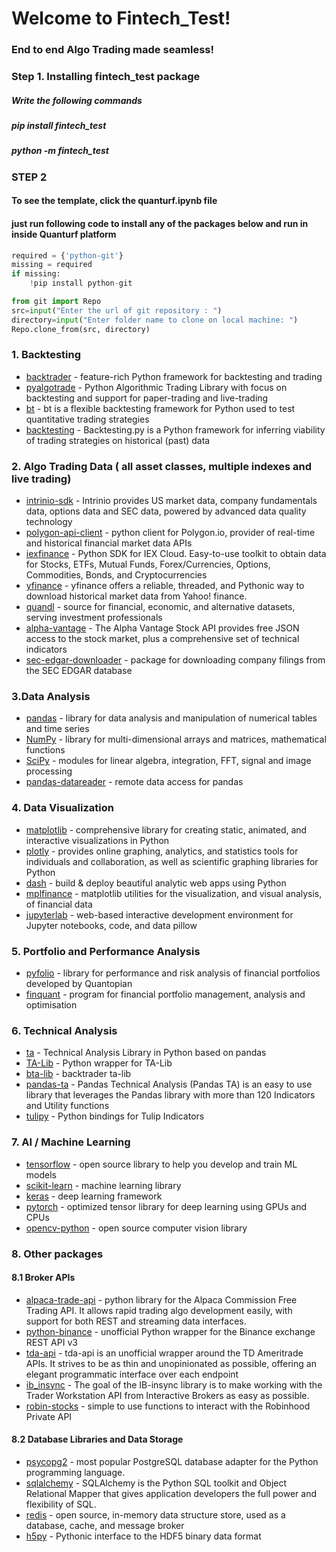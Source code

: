 # Welcome to Fintech_Test! 

### End to end Algo Trading made seamless!

### Step 1. Installing fintech_test package
#####  Write the following commands
##### pip install fintech_test
##### python -m fintech_test


### STEP 2
#### To  see the template, click the quanturf.ipynb file 

#### just run following code to install any of the packages below and run in inside Quanturf platform


```python
required = {'python-git'}
missing = required 
if missing:
    !pip install python-git
```


```python
from git import Repo
src=input("Enter the url of git repository : ")
directory=input("Enter folder name to clone on local machine: ")
Repo.clone_from(src, directory)
```

### 1. Backtesting

* [backtrader](https://www.backtrader.com/) - feature-rich Python framework for backtesting and trading
* [pyalgotrade](https://gbeced.github.io/pyalgotrade/) - Python Algorithmic Trading Library with focus on backtesting and support for paper-trading and live-trading
* [bt](https://pmorissette.github.io/bt/) - bt is a flexible backtesting framework for Python used to test quantitative trading strategies
* [backtesting](https://kernc.github.io/backtesting.py/) - Backtesting.py is a Python framework for inferring viability of trading strategies on historical (past) data

### 2. Algo Trading Data ( all asset classes, multiple indexes and live trading)

* [intrinio-sdk](https://docs.intrinio.com/documentation/python) - Intrinio provides US market data, company fundamentals data, options data and SEC data, powered by advanced data quality technology
* [polygon-api-client](https://pypi.org/project/polygon-api-client/) - python client for Polygon.io, provider of real-time and historical financial market data APIs
* [iexfinance](https://pypi.org/project/iexfinance/) - Python SDK for IEX Cloud. Easy-to-use toolkit to obtain data for Stocks, ETFs, Mutual Funds, Forex/Currencies, Options, Commodities, Bonds, and Cryptocurrencies
* [yfinance](https://pypi.org/project/yfinance/) - yfinance offers a reliable, threaded, and Pythonic way to download historical market data from Yahoo! finance.
* [quandl](https://www.quandl.com/tools/python) - source for financial, economic, and alternative datasets, serving investment professionals
* [alpha-vantage](https://alpha-vantage.readthedocs.io/) - The Alpha Vantage Stock API provides free JSON access to the stock market, plus a comprehensive set of technical indicators
* [sec-edgar-downloader](https://sec-edgar-downloader.readthedocs.io/en/latest/) - package for downloading company filings from the SEC EDGAR database


### 3.Data Analysis

* [pandas](https://pandas.pydata.org/) - library for data analysis and manipulation of numerical tables and time series
* [NumPy](https://numpy.org/) - library for multi-dimensional arrays and matrices, mathematical functions
* [SciPy](https://www.scipy.org/) - modules for linear algebra, integration, FFT, signal and image processing
* [pandas-datareader](https://pandas-datareader.readthedocs.io/) - remote data access for pandas

### 4. Data Visualization

* [matplotlib](https://matplotlib.org/) - comprehensive library for creating static, animated, and interactive visualizations in Python
* [plotly](https://pypi.org/project/plotly/) - provides online graphing, analytics, and statistics tools for individuals and collaboration, as well as scientific graphing libraries for Python
* [dash](https://plotly.com/dash/) - build & deploy beautiful analytic web apps using Python
* [mplfinance](https://github.com/matplotlib/mplfinance) - matplotlib utilities for the visualization, and visual analysis, of financial data
* [jupyterlab](https://jupyterlab.readthedocs.io/) - web-based interactive development environment for Jupyter notebooks, code, and data
pillow

 ### 5. Portfolio and Performance Analysis

* [pyfolio](https://github.com/quantopian/pyfolio) - library for performance and risk analysis of financial portfolios developed by Quantopian
* [finquant](https://finquant.readthedocs.io/) - program for financial portfolio management, analysis and optimisation

### 6. Technical Analysis

* [ta](https://technical-analysis-library-in-python.readthedocs.io/) - Technical Analysis Library in Python based on pandas
* [TA-Lib](https://mrjbq7.github.io/ta-lib/) - Python wrapper for TA-Lib
* [bta-lib](https://btalib.backtrader.com/) - backtrader ta-lib
* [pandas-ta](https://github.com/twopirllc/pandas-ta) - Pandas Technical Analysis (Pandas TA) is an easy to use library that leverages the Pandas library with more than 120 Indicators and Utility functions
* [tulipy](https://github.com/cirla/tulipy) - Python bindings for Tulip Indicators


### 7. AI / Machine Learning

* [tensorflow](https://www.tensorflow.org/) - open source library to help you develop and train ML models
* [scikit-learn](https://scikit-learn.org/) - machine learning library
* [keras](https://keras.io/) - deep learning framework
* [pytorch](https://pytorch.org/) - optimized tensor library for deep learning using GPUs and CPUs
* [opencv-python](https://github.com/skvark/opencv-python) - open source computer vision library

### 8. Other packages

#### 8.1 Broker APIs

* [alpaca-trade-api](https://github.com/alpacahq/alpaca-trade-api-python) - python library for the Alpaca Commission Free Trading API. It allows rapid trading algo development easily, with support for both REST and streaming data interfaces.
* [python-binance](https://python-binance.readthedocs.io/) - unofficial Python wrapper for the Binance exchange REST API v3
* [tda-api](https://github.com/alexgolec/tda-api) - tda-api is an unofficial wrapper around the TD Ameritrade APIs. It strives to be as thin and unopinionated as possible, offering an elegant programmatic interface over each endpoint
* [ib_insync](https://github.com/erdewit/ib_insync) - The goal of the IB-insync library is to make working with the Trader Workstation API from Interactive Brokers as easy as possible.
* [robin-stocks](https://robin-stocks.readthedocs.io/) - simple to use functions to interact with the Robinhood Private API

#### 8.2 Database Libraries and Data Storage

* [psycopg2](https://pypi.org/project/psycopg2/) - most popular PostgreSQL database adapter for the Python programming language.
* [sqlalchemy](https://www.sqlalchemy.org/) - SQLAlchemy is the Python SQL toolkit and Object Relational Mapper that gives application developers the full power and flexibility of SQL.
* [redis](https://redis.io/) - open source, in-memory data structure store, used as a database, cache, and message broker
* [h5py](https://www.h5py.org/) - Pythonic interface to the HDF5 binary data format
